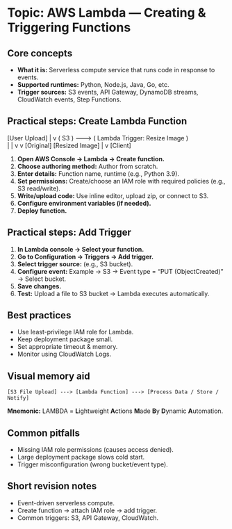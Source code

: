 # Topic: AWS Lambda — Creating & Triggering Functions

## Core concepts

* **What it is:** Serverless compute service that runs code in response to events.
* **Supported runtimes:** Python, Node.js, Java, Go, etc.
* **Trigger sources:** S3 events, API Gateway, DynamoDB streams, CloudWatch events, Step Functions.
 
## Practical steps: Create Lambda Function


[User Upload] 
     |
     v
   ( S3 )  --->  ( Lambda Trigger: Resize Image )  
     |                       |
     v                       v
 [Original]           [Resized Image]
                             |
                             v
                          [Client]



1. **Open AWS Console → Lambda → Create function.**
2. **Choose authoring method:** Author from scratch.
3. **Enter details:** Function name, runtime (e.g., Python 3.9).
4. **Set permissions:** Create/choose an IAM role with required policies (e.g., S3 read/write).
5. **Write/upload code:** Use inline editor, upload zip, or connect to S3.
6. **Configure environment variables (if needed).**
7. **Deploy function.**

## Practical steps: Add Trigger

1. **In Lambda console → Select your function.**
2. **Go to Configuration → Triggers → Add trigger.**
3. **Select trigger source:** (e.g., S3 bucket).
4. **Configure event:** Example → S3 → Event type = “PUT (ObjectCreated)” → Select bucket.
5. **Save changes.**
6. **Test:** Upload a file to S3 bucket → Lambda executes automatically.

## Best practices

* Use least-privilege IAM role for Lambda.
* Keep deployment package small.
* Set appropriate timeout & memory.
* Monitor using CloudWatch Logs.

## Visual memory aid

```
[S3 File Upload] ---> [Lambda Function] ---> [Process Data / Store / Notify]
```

**Mnemonic:** LAMBDA = **L**ightweight **A**ctions **M**ade **B**y **D**ynamic **A**utomation.

## Common pitfalls

* Missing IAM role permissions (causes access denied).
* Large deployment package slows cold start.
* Trigger misconfiguration (wrong bucket/event type).

## Short revision notes

* Event-driven serverless compute.
* Create function → attach IAM role → add trigger.
* Common triggers: S3, API Gateway, CloudWatch.
